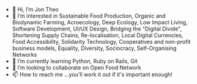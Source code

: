 - 👋 Hi, I’m Jon Theo
- 👀 I’m interested in Sustainable Food Production, Organic and Biodynamic Farming, Acroecology, Deep Ecology, Low Impact Living, Software Development, UI/UX Design, Bridging the "Digital Divide", Shortening Supply Chains, Re-localisation, Local Digital Currencies, Food Accessibility, Solidarity Technology, Cooperatives and non-profit business models, Equality, Diversity, Sociocracy, Self-Organising Networks
- 🌱 I’m currently learning Python, Ruby on Rails, Git
- 💞️ I’m looking to collaborate on Open Food Network
- 📫 How to reach me ...you'll work it out if it's important enough!

